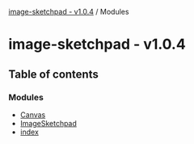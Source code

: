 [image-sketchpad - v1.0.4](index.md) / Modules

# image-sketchpad - v1.0.4

## Table of contents

### Modules

- [Canvas](modules/Canvas.md)
- [ImageSketchpad](modules/ImageSketchpad.md)
- [index](modules/index.md)
